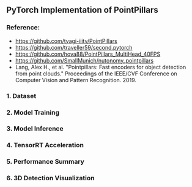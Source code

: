 ## PyTorch Implementation of PointPillars

### Reference:
- https://github.com/tyagi-iiitv/PointPillars
- https://github.com/traveller59/second.pytorch
- https://github.com/hova88/PointPillars_MultiHead_40FPS
- https://github.com/SmallMunich/nutonomy_pointpillars
- Lang, Alex H., et al. "Pointpillars: Fast encoders for object detection from point clouds." Proceedings of the IEEE/CVF Conference on Computer Vision and Pattern Recognition. 2019.

### 1. Dataset





### 2. Model Training





### 3. Model Inference





### 4. TensorRT Acceleration




### 5. Performance Summary 




### 6. 3D Detection Visualization




